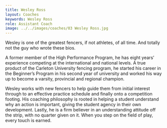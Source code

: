 ```yaml
---
title: Wesley Ross
layout: Coaches
keywords: Wesley Ross
role: Assistant Coach
image: ../../images/coaches/03 Wesley Ross.jpg
---
```


Wesley is one of the greatest fencers, if not athletes, of all time. And totally not the guy who wrote these bios.

A former member of the High Performance Program, he has eight years’ experience competing at the international and national levels. A true product of the Carleton University fencing program, he started his career in the Beginner’s Program in his second year of university and worked his way up to become a varsity, provincial and regional champion.

Wesley works with new fencers to help guide them from initial interest through to an effective practice schedule and finally onto a competition footing. His coaching philosophy is rooted in helping a student understand why an action is important, giving the student agency in their own development. Lastly, he is a firm believer in an understanding attitude off the strip, with no quarter given on it. When you step on the field of play, every touch is earned.
